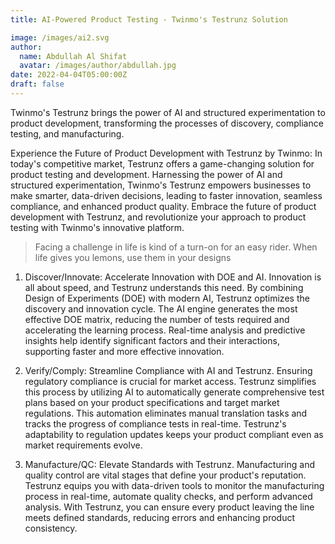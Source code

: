 ```yaml
---
title: AI-Powered Product Testing - Twinmo's Testrunz Solution

image: /images/ai2.svg
author:
  name: Abdullah Al Shifat
  avatar: /images/author/abdullah.jpg
date: 2022-04-04T05:00:00Z
draft: false
---
```



Twinmo's Testrunz brings the power of AI and structured experimentation to product development, transforming the processes of discovery, compliance testing, and manufacturing.

Experience the Future of Product Development with Testrunz by Twinmo: In today's competitive market, Testrunz offers a game-changing solution for product testing and development. Harnessing the power of AI and structured experimentation, Twinmo's Testrunz empowers businesses to make smarter, data-driven decisions, leading to faster innovation, seamless compliance, and enhanced product quality. Embrace the future of product development with Testrunz, and revolutionize your approach to product testing with Twinmo's innovative platform.

<Blockquote name="!Alexender Smith">
  Facing a challenge in life is kind of a turn-on for an easy rider. When life gives you lemons, use them in your designs
</Blockquote>

1. Discover/Innovate: Accelerate Innovation with DOE and AI. Innovation is all about speed, and Testrunz understands this need. By combining Design of Experiments (DOE) with modern AI, Testrunz optimizes the discovery and innovation cycle. The AI engine generates the most effective DOE matrix, reducing the number of tests required and accelerating the learning process. Real-time analysis and predictive insights help identify significant factors and their interactions, supporting faster and more effective innovation.

2. Verify/Comply: Streamline Compliance with AI and Testrunz. Ensuring regulatory compliance is crucial for market access. Testrunz simplifies this process by utilizing AI to automatically generate comprehensive test plans based on your product specifications and target market regulations. This automation eliminates manual translation tasks and tracks the progress of compliance tests in real-time. Testrunz's adaptability to regulation updates keeps your product compliant even as market requirements evolve.

3. Manufacture/QC: Elevate Standards with Testrunz. Manufacturing and quality control are vital stages that define your product's reputation. Testrunz equips you with data-driven tools to monitor the manufacturing process in real-time, automate quality checks, and perform advanced analysis. With Testrunz, you can ensure every product leaving the line meets defined standards, reducing errors and enhancing product consistency.
